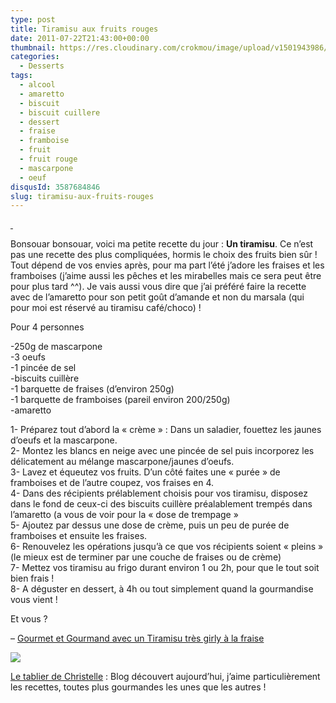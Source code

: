 ```yaml
---
type: post
title: Tiramisu aux fruits rouges
date: 2011-07-22T21:43:00+00:00
thumbnail: https://res.cloudinary.com/crokmou/image/upload/v1501943986/Tiramisu-fruits.jpg
categories: 
  - Desserts
tags: 
  - alcool
  - amaretto
  - biscuit
  - biscuit cuillere
  - dessert
  - fraise
  - framboise
  - fruit
  - fruit rouge
  - mascarpone
  - oeuf
disqusId: 3587684846
slug: tiramisu-aux-fruits-rouges
---
```


[ ](http://3.bp.blogspot.com/-Ms2I3yeRySQ/TinehVrhTJI/AAAAAAAAAb8/i6Uwc4c4GBg/s1600/IMG_2922.jpg)

Bonsouar bonsouar, voici ma petite recette du jour : **Un tiramisu**. Ce n’est pas une recette des plus compliquées, hormis le choix des fruits bien sûr ! Tout dépend de vos envies après, pour ma part l’été j’adore les fraises et les framboises (j’aime aussi les pêches et les mirabelles mais ce sera peut être pour plus tard ^^). Je vais aussi vous dire que j’ai préféré faire la recette avec de l’amaretto pour son petit goût d’amande et non du marsala (qui pour moi est réservé au tiramisu café/choco) !

Pour 4 personnes

-250g de mascarpone  
-3 oeufs  
-1 pincée de sel  
-biscuits cuillère  
-1 barquette de fraises (d’environ 250g)  
-1 barquette de framboises (pareil environ 200/250g)  
-amaretto

1- Préparez tout d’abord la « crème » : Dans un saladier, fouettez les jaunes d’oeufs et la mascarpone.  
2- Montez les blancs en neige avec une pincée de sel puis incorporez les délicatement au mélange mascarpone/jaunes d’oeufs.  
3- Lavez et équeutez vos fruits. D’un côté faites une « purée » de framboises et de l’autre coupez, vos fraises en 4.  
4- Dans des récipients prélablement choisis pour vos tiramisu, disposez dans le fond de ceux-ci des biscuits cuillère préalablement trempés dans l’amaretto (a vous de voir pour la « dose de trempage »  
5- Ajoutez par dessus une dose de crème, puis un peu de purée de framboises et ensuite les fraises.  
6- Renouvelez les opérations jusqu’à ce que vos récipients soient « pleins » (le mieux est de terminer par une couche de fraises ou de crème)  
7- Mettez vos tiramisu au frigo durant environ 1 ou 2h, pour que le tout soit bien frais !  
8- A déguster en dessert, à 4h ou tout simplement quand la gourmandise vous vient !

Et vous ?

– [Gourmet et Gourmand avec un Tiramisu très girly à la fraise](http://www.gourmetetgourmand.com/tiramisus-tres-girly-a-la-fraise/)

[![](http://3.bp.blogspot.com/-vRubvqF-LE4/TiwhtTwr0DI/AAAAAAAAAcY/34HYnbzI4Hg/s1600/789107881_1_15_V3bwVZzq.gif)](http://3.bp.blogspot.com/-vRubvqF-LE4/TiwhtTwr0DI/AAAAAAAAAcY/34HYnbzI4Hg/s1600/789107881_1_15_V3bwVZzq.gif)

[Le tablier de Christelle](http://letablierdechristelle.com/) : Blog découvert aujourd’hui, j’aime particulièrement les recettes, toutes plus gourmandes les unes que les autres ! 

